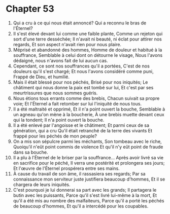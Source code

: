 # Chapter 53

1. Qui a cru à ce qui nous était annoncé? Qui a reconnu le bras de l'Éternel?
2. Il s'est élevé devant lui comme une faible plante, Comme un rejeton qui sort d'une terre desséchée; Il n'avait ni beauté, ni éclat pour attirer nos regards, Et son aspect n'avait rien pour nous plaire.
3. Méprisé et abandonné des hommes, Homme de douleur et habitué à la souffrance, Semblable à celui dont on détourne le visage, Nous l'avons dédaigné, nous n'avons fait de lui aucun cas.
4. Cependant, ce sont nos souffrances qu'il a portées, C'est de nos douleurs qu'il s'est chargé; Et nous l'avons considéré comme puni, Frappé de Dieu, et humilié.
5. Mais il était blessé pour nos péchés, Brisé pour nos iniquités; Le châtiment qui nous donne la paix est tombé sur lui, Et c'est par ses meurtrissures que nous sommes guéris.
6. Nous étions tous errants comme des brebis, Chacun suivait sa propre voie; Et l'Éternel a fait retomber sur lui l'iniquité de nous tous.
7. Il a été maltraité et opprimé, Et il n'a point ouvert la bouche, Semblable à un agneau qu'on mène à la boucherie, À une brebis muette devant ceux qui la tondent; Il n'a point ouvert la bouche.
8. Il a été enlevé par l'angoisse et le châtiment; Et parmi ceux de sa génération, qui a cru Qu'il était retranché de la terre des vivants Et frappé pour les péchés de mon peuple?
9. On a mis son sépulcre parmi les méchants, Son tombeau avec le riche, Quoiqu'il n'eût point commis de violence Et qu'il n'y eût point de fraude dans sa bouche.
10. Il a plu à l'Éternel de le briser par la souffrance... Après avoir livré sa vie en sacrifice pour le péché, Il verra une postérité et prolongera ses jours; Et l'œuvre de l'Éternel prospérera entre ses mains.
11. À cause du travail de son âme, il rassasiera ses regards; Par sa connaissance mon serviteur juste justifiera beaucoup d'hommes, Et il se chargera de leurs iniquités.
12. C'est pourquoi je lui donnerai sa part avec les grands; Il partagera le butin avec les puissants, Parce qu'il s'est livré lui-même à la mort, Et qu'il a été mis au nombre des malfaiteurs, Parce qu'il a porté les péchés de beaucoup d'hommes, Et qu'il a intercédé pour les coupables.

